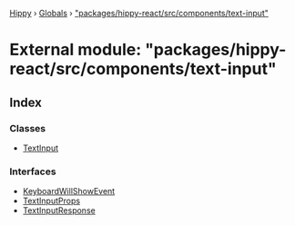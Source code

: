 [Hippy](../README.md) › [Globals](../globals.md) › ["packages/hippy-react/src/components/text-input"](_packages_hippy_react_src_components_text_input_.md)

# External module: "packages/hippy-react/src/components/text-input"

## Index

### Classes

* [TextInput](../classes/_packages_hippy_react_src_components_text_input_.textinput.md)

### Interfaces

* [KeyboardWillShowEvent](../interfaces/_packages_hippy_react_src_components_text_input_.keyboardwillshowevent.md)
* [TextInputProps](../interfaces/_packages_hippy_react_src_components_text_input_.textinputprops.md)
* [TextInputResponse](../interfaces/_packages_hippy_react_src_components_text_input_.textinputresponse.md)
